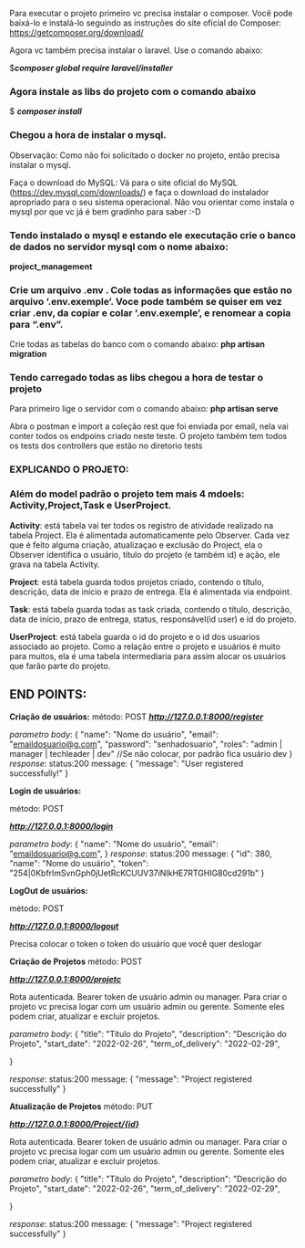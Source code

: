 Para executar o projeto primeiro vc precisa instalar o composer. Você pode baixá-lo e instalá-lo seguindo as instruções do site oficial do Composer: https://getcomposer.org/download/

Agora vc também precisa instalar o laravel. Use o comando abaixo:

$**_composer global require laravel/installer_**

### Agora instale as libs do projeto com o comando abaixo
$ **_composer install_** 

### Chegou a hora de instalar o mysql. 

Observação: Como não foi solicitado o docker no projeto, então precisa instalar o mysql.

Faça o download do MySQL:
Vá para o site oficial do MySQL (https://dev.mysql.com/downloads/) e faça o download do instalador apropriado para o seu sistema operacional. Não vou orientar como instala o mysql por que vc já é bem gradinho para saber :-D

### Tendo instalado o mysql e estando ele executação crie o banco de dados no servidor mysql com o nome abaixo: 

**project_management**

### Crie um arquivo .env . Cole todas as informações que estão no arquivo ‘.env.exemple’. Voce pode também se quiser em vez criar **.env**, da copiar e colar ‘.env.exemple’, e renomear a copia para “.env”. 

Crie todas as tabelas do banco com o comando abaixo:
**php artisan migration**

### Tendo carregado todas as libs chegou a hora de testar o projeto

Para primeiro lige o servidor com o comando abaixo:
**php artisan serve**

Abra o postman e import a coleção rest que foi enviada por email, nela vai conter todos os endpoins criado neste teste. O projeto também tem todos os tests dos controllers que estão no diretorio tests

### EXPLICANDO O PROJETO:

### Além do model padrão o projeto tem mais 4 mdoels: Activity,Project,Task e UserProject.

**Activity**: está tabela vai ter todos os registro de atividade realizado na tabela Project. Ela é alimentada automaticamente pelo Observer. Cada vez que é feito alguma criação, atualizaçao e exclusão do Project, ela o Observer identifica o usuário, título do projeto (e também id) e ação, ele grava na tabela Activity.

**Project**: está tabela guarda todos projetos criado, contendo o título, descrição, data de início e prazo de entrega. Ela é alimentada via endpoint.

**Task**: está tabela guarda todas as task criada, contendo o título, descrição, data de início, prazo de entrega, status, responsável(id user) e id do projeto.

**UserProject**: está tabela guarda o id do projeto e o id dos usuarios associado ao projeto. Como a relação entre o projeto e usuários é muito para muitos, ela é uma tabela intermediaria para assim alocar os usuários que farão parte do projeto. 

## END POINTS:

**Criação de usuários:**
método: POST
**_http://127.0.0.1:8000/register_**

_parametro body_:
{
    "name": "Nome do usuário",
    "email": "emaildosuario@g.com",
    "password": "senhadosuario",
    "roles": "admin | manager | techleader | dev" //Se não colocar, por padrão fica usuário dev 
}
_response_:
status:200
message:
{
    "message": "User registered successfully!"
}


**Login de usuários:**

método: POST

**_http://127.0.0.1:8000/login_**

_parametro body_:
{
    "name": "Nome do usuário",
    "email": "emaildosuario@g.com",
}
_response_:
status:200
message:
{
    "id": 380,
    "name": "Nome do usuário",
    "token": "254|0KbfrlmSvnGph0jUetRcKCUUV37iNIkHE7RTGHIG80cd291b"
}

**LogOut de usuários:**

método: POST

**_http://127.0.0.1:8000/logout_**

Precisa colocar o token o token do usuário que você quer deslogar

**Criação de Projetos**
método: POST

**_http://127.0.0.1:8000/projetc_**

Rota autenticada. Bearer token de usuário admin ou manager.
Para criar o projeto vc precisa logar com um usuário admin ou gerente. Somente eles podem criar, atualizar e excluir projetos. 


_parametro body_:
{
    "title": "Título do Projeto",
    "description": "Descrição do Projeto",
     "start_date": "2022-02-26",
    "term_of_delivery": "2022-02-29",

}



_response_:
status:200
message:
{
    "message": "Project registered successfully"
}

**Atualização de Projetos**
método: PUT

**_http://127.0.0.1:8000/Project/{id}_**

Rota autenticada. Bearer token de usuário admin ou manager.
Para criar o projeto vc precisa logar com um usuário admin ou gerente. Somente eles podem criar, atualizar e excluir projetos. 


_parametro body_:
{
    "title": "Título do Projeto",
    "description": "Descrição do Projeto",
     "start_date": "2022-02-26",
    "term_of_delivery": "2022-02-29",

}



_response_:
status:200
message:
{
    "message": "Project registered successfully"
}












